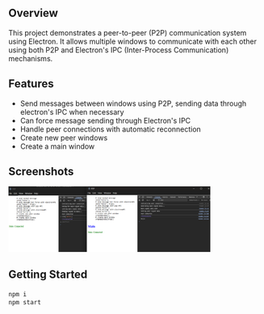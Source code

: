 ## Overview

This project demonstrates a peer-to-peer (P2P) communication system using Electron. It allows multiple windows to communicate with each other using both P2P and Electron's IPC (Inter-Process Communication) mechanisms.

## Features

- Send messages between windows using P2P, sending data through electron's IPC when necessary
- Can force message sending through Electron's IPC
- Handle peer connections with automatic reconnection
- Create new peer windows
- Create a main window

## Screenshots

<img src="./screenshots/Screenshot 2025-07-12 190758.png" alt="Screenshot 2025-07-12 190758.png" style="max-width: 400px;">


## Getting Started

```bash
npm i
npm start
```
